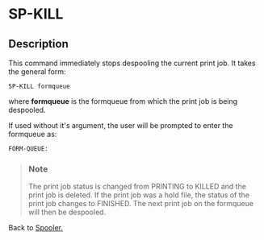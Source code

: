 # SP-KILL

<PageHeader />

## Description

This command immediately stops despooling the current print job. It takes the general form:

```
SP-KILL formqueue
```

where **formqueue** is the formqueue from which the print job is being despooled.

If used without it's argument, the user will be prompted to enter the formqueue as:

```
FORM-QUEUE:
```

> ### Note
>
> The print job status is changed from PRINTING to KILLED and the print job is deleted. If the print job was a hold file, the status of the print job changes to FINISHED. The next print job on the formqueue will then be despooled.

Back to [Spooler.](./../jbase-spooler)

<PageFooter />
